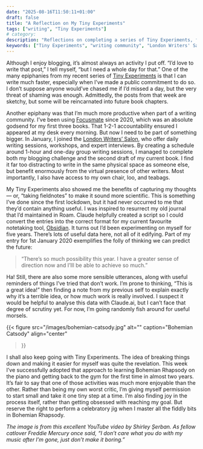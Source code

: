 ```yaml
---
date: "2025-08-16T11:50:11+01:00"
draft: false
title: "A Reflection on My Tiny Experiments"
tags: ["writing", "Tiny Experiments"]
# category: 
description: "Reflections on completing a series of Tiny Experiments, from faster blog writing to joining writing communities. Discover how breaking tasks into small steps, capturing thoughts as fieldnotes, and finding accountability can transform productivity and learning."
keywords: ["Tiny Experiments", "writing community", "London Writers' Salon", "Focusmate", "accountability", "productivity", "journalling", "Obsidian"]
---
```


Although I enjoy blogging, it’s almost always an activity I put off. “I’d love to write that post,” I tell myself, “but I need a whole day for that.” One of the many epiphanies from my recent series of [Tiny Experiments](/posts/tiny-experiments/) is that I can write much faster, especially when I’ve made a public commitment to do so. I don’t suppose anyone would’ve chased me if I’d missed a day, but the very threat of shaming was enough. Admittedly, the posts from that week are sketchy, but some will be reincarnated into future book chapters.

Another epiphany was that I’m much more productive when part of a writing community. I’ve been using [Focusmate](https://focusmate.com) since 2020, which was an absolute godsend for my first three books. That 1-2-1 accountability ensured I appeared at my desk every morning. But now I need to be part of something bigger. In January, I joined the [London Writers’ Salon](https://londonwriterssalon.com), who offer daily writing sessions, workshops, and expert interviews. By creating a schedule around 1-hour and one-day group writing sessions, I managed to complete both my blogging challenge and the second draft of my current book. I find it far too distracting to write in the same physical space as someone else, but benefit enormously from the virtual presence of other writers. Most importantly, I also have access to my own chair, loo, and teabags.

My Tiny Experiments also showed me the benefits of capturing my thoughts — or, “taking fieldnotes” to make it sound more scientific. This is something I’ve done since the first lockdown, but it had never occurred to me that they’d contain anything useful. I was inspired to resurrect my old journal that I’d maintained in Roam. Claude helpfully created a script so I could convert the entries into the correct format for my current favourite notetaking tool, [Obsidian](https://obsidian.md). It turns out I’d been experimenting on myself for five years. There’s lots of useful data here, not all of it edifying. Part of my entry for 1st January 2020 exemplifies the folly of thinking we can predict the future:

>“There’s so much possibility this year. I have a greater sense of direction now and I’lll be able to achieve so much.”

Ha! Still, there are also some more sensible utterances, along with useful reminders of things I’ve tried that don’t work. I’m prone to thinking, “This is a great idea!” then finding a note from my previous self to explain exactly why it’s a terrible idea, or how much work is really involved. I suspect it would be helpful to analyse this data with Claude.ai, but I can’t face that degree of scrutiny yet. For now, I’m going randomly fish around for useful morsels.

{{< figure
  src="/images/bohemian-catsody.jpg"
  alt=""
  caption="Bohemian Catsody"
  align="center"
>}}

I shall also keep going with Tiny Experiments. The idea of breaking things down and making it easier for myself was quite the revelation. This week I’ve successfully adopted that approach to learning Bohemian Rhapsody on the piano and getting back to the gym for the first time in almost two years. It’s fair to say that one of those activities was much more enjoyable than the other. Rather than being my own worst critic, I’m giving myself permission to start small and take it one tiny step at a time. I’m also finding joy in the process itself, rather than getting obsessed with reaching my goal. But reserve the right to perform a celebratory jig when I master all the fiddly bits in Bohemian Rhapsody.

_The image is from this excellent YouTube video by Shirley Șerban. As fellow catlover Freddie Mercury once said, “I don’t care what you do with my music after I’m gone, just don’t make it boring.”_